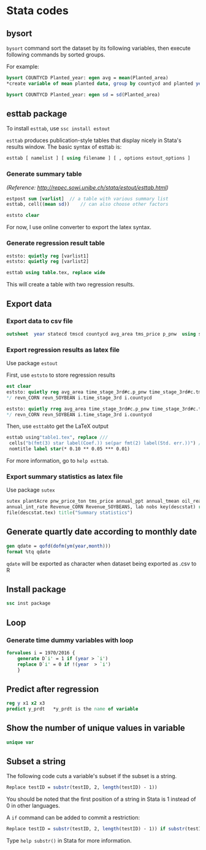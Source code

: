 # Stata codes

## bysort
   `bysort` command sort the dataset by its following variables, then execute following commands by sorted groups.

   For example:
   ```Stata
   bysort COUNTYCD Planted_year: egen avg = mean(Planted_area)  
   *create variable of mean planted data, group by countycd and planted year
   
   bysort COUNTYCD Planted_year: egen sd = sd(Planted_area)
   ```
   
## esttab package

   To install `esttab`, use `ssc install estout`

   `esttab` produces publication-style tables that display nicely in Stata's results window. The basic syntax of esttab is:
   ```Stata
   esttab [ namelist ] [ using filename ] [ , options estout_options ]
   ```
   
   ### Generate summary table
   *(Reference: http://repec.sowi.unibe.ch/stata/estout/esttab.html)*
   
   ```Stata
   estpost sum [varlist]  // a table with various summary list
   esttab, cell((mean sd))    // can also choose other factors
   
   eststo clear
   ```
   
   For now, I use online converter to export the latex syntax.
   
   ### Generate regression result table
   
   ```Stata
   eststo: quietly reg [varlist1]
   eststo: quietly reg [varlist2]
   
   esttab using table.tex, replace wide  
   ```
   
   This will create a table with two regression results.
   
## Export data

### Export data to csv file

```stata
outsheet  year statecd tmscd countycd avg_area tms_price p_pnw  using south_loblolly_plt.csv, comma

```

### Export regression results as latex file

Use package `estout`

First, use `eststo` to store regression results 

```stata
est clear
eststo: quietly reg avg_area time_stage_3rd#c.p_pnw time_stage_3rd#c.tms_price p_pnw tms_price /*
*/ revn_CORN revn_SOYBEAN i.time_stage_3rd i.countycd

eststo: quietly rreg avg_area time_stage_3rd#c.p_pnw time_stage_3rd#c.tms_price p_pnw tms_price /*
*/ revn_CORN revn_SOYBEAN i.time_stage_3rd i.countycd
```

Then, use `esttab`to get the LaTeX output

```stata
esttab using"table1.tex", replace ///
 cells("b(fmt(3) star label(Coef.)) se(par fmt(2) label(Std. err.))") ///
 nomtitle label star(* 0.10 ** 0.05 *** 0.01)
```

For more information, go to `help esttab`.

### Export summary statistics as latex file

Use package `sutex`

```stata
sutex plantAcre pnw_price_ton tms_price annual_ppt annual_tmean oil_real_price ///
annual_int_rate Revenue_CORN Revenue_SOYBEANS, lab nobs key(descstat) replace ///
file(descstat.tex) title("Summary statistics")

```

## Generate quartly date according to monthly date
   ```Stata
   gen qdate = qofd(dofm(ym(year,month)))
   format %tq qdate
   ```
   
   `qdate` will be exported as character when dataset being exported as .csv to R

## Install package
   ```Stata
   ssc inst package
   ```
   
## Loop

### Generate time dummy variables with loop
```Stata
forvalues i = 1970/2016 {
	generate D`i' = 1 if (year > `i')
	replace D`i' = 0 if !(year  > `i')
	}
```

## Predict after regression

```Stata
reg y x1 x2 x3
predict y_prdt   *y_prdt is the name of variable
```

## Show the number of unique values in variable
   ```Stata
   unique var
   ```

## Subset a string
   The following code cuts a variable's subset if the subset is a string.
   ```Stata
   Replace testID = substr(testID, 2, length(testID) - 1))
   ```
   You should be noted that the first position of a string in Stata is 1 instead of 0 in other languages.
   
   A `if` command can be added to commit a restriction:
   ```Stata
   Replace testID = substr(testID, 2, length(testID) - 1)) if substr(testID, length(testID)-4, 5) == " DEAD"
   ```
   Type `help substr()` in Stata for more information.
   

